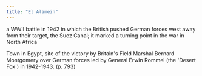 ```yaml
---
title: "El Alamein"
---
```

a WWII battle in 1942 in which the British pushed German forces west away from their target, the Suez Canal; it marked a turning point in the war in North Africa

Town in Egypt, site of the victory by Britain's Field Marshal Bernard Montgomery over German forces led by General Erwin Rommel (the 'Desert Fox') in 1942-1943. (p. 793)

